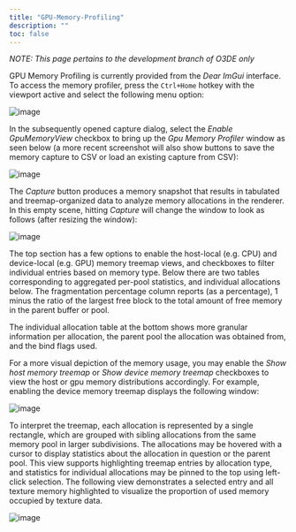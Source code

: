 ```yaml
---
title: "GPU-Memory-Profiling"
description: ""
toc: false
---
```


_NOTE: This page pertains to the development branch of O3DE only_

GPU Memory Profiling is currently provided from the _Dear ImGui_ interface. To access the memory profiler, press the `Ctrl+Home` hotkey with the viewport active and select the following menu option:

![image](https://user-images.githubusercontent.com/87345238/158007193-42cdba7c-728b-445e-ab2f-ec52dc1f1054.png)

In the subsequently opened capture dialog, select the _Enable GpuMemoryView_ checkbox to bring up the _Gpu Memory Profiler_ window as seen below (a more recent screenshot will also show buttons to save the memory capture to CSV or load an existing capture from CSV):

![image](https://user-images.githubusercontent.com/87345238/158007252-975fb809-e8ba-4496-90ab-5194f3c59d8b.png)

The _Capture_ button produces a memory snapshot that results in tabulated and treemap-organized data to analyze memory allocations in the renderer. In this empty scene, hitting _Capture_ will change the window to look as follows (after resizing the window):

![image](https://user-images.githubusercontent.com/87345238/158007324-a6aab195-361a-46ba-966b-98e1b0728b02.png)

The top section has a few options to enable the host-local (e.g. CPU) and device-local (e.g. GPU) memory treemap views, and checkboxes to filter individual entries based on memory type. Below there are two tables corresponding to aggregated per-pool statistics, and individual allocations below. The fragmentation percentage column reports (as a percentage), 1 minus the ratio of the largest free block to the total amount of free memory in the parent buffer or pool.

The individual allocation table at the bottom shows more granular information per allocation, the parent pool the allocation was obtained from, and the bind flags used.

For a more visual depiction of the memory usage, you may enable the _Show host memory treemap_ or _Show device memory treemap_ checkboxes to view the host or gpu memory distributions accordingly. For example, enabling the device memory treemap displays the following window:

![image](https://user-images.githubusercontent.com/87345238/158007447-d547fd6b-6029-4172-bba9-39f9b366f600.png)

To interpret the treemap, each allocation is represented by a single rectangle, which are grouped with sibling allocations from the same memory pool in larger subdivisions. The allocations may be hovered with a cursor to display statistics about the allocation in question or the parent pool. This view supports highlighting treemap entries by allocation type, and statistics for individual allocations may be pinned to the top using left-click selection. The following view demonstrates a selected entry and all texture memory highlighted to visualize the proportion of used memory occupied by texture data.

![image](https://user-images.githubusercontent.com/87345238/158007521-280d851f-df90-49d6-b9f2-0bb2fa6391d9.png)
